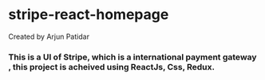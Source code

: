 # stripe-react-homepage
Created by Arjun Patidar

### This is a UI of Stripe, which is a international payment gateway , this project is acheived using ReactJs, Css, Redux. 


